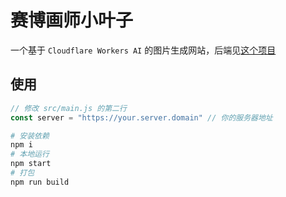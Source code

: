 # 赛博画师小叶子
一个基于 `Cloudflare Workers AI` 的图片生成网站，后端见[这个项目](https://github.com/LeafYeeXYZ/PainterLeafServer)

## 使用
```javascript
// 修改 src/main.js 的第二行
const server = "https://your.server.domain" // 你的服务器地址
```

```bash
# 安装依赖
npm i
# 本地运行
npm start
# 打包
npm run build
```